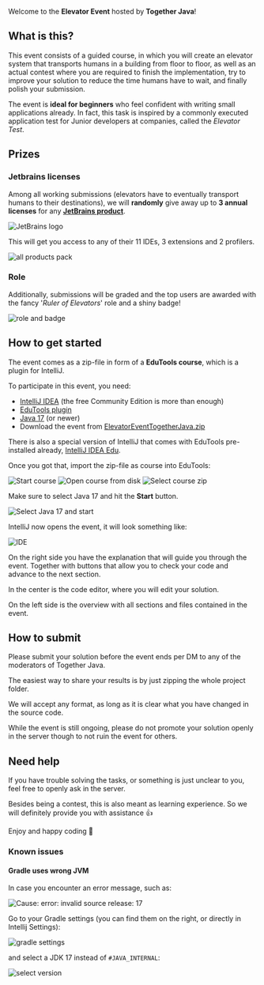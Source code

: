 Welcome to the **Elevator Event** hosted by **Together Java**!

## What is this?

This event consists of a guided course, in which you will create an elevator system that
transports humans in a building from floor to floor, as well as an actual contest where you
are required to finish the implementation, try to improve your solution to reduce the time humans
have to wait, and finally polish your submission.

The event is **ideal for beginners** who feel confident with writing
small applications already. In fact, this task is inspired by a commonly executed application test for
Junior developers at companies, called the _Elevator Test_.

## Prizes

### Jetbrains licenses

Among all working submissions (elevators have to eventually transport humans to their destinations),
we will **randomly** give away up to **3 annual licenses** for any [**JetBrains product**](https://www.jetbrains.com/products/).

![JetBrains logo](https://i.imgur.com/h6jXoNY.png)

This will get you access to any of their 11 IDEs, 3 extensions and 2 profilers.

![all products pack](https://i.imgur.com/IL4dDs0.png)

### Role

Additionally, submissions will be graded and the top users are awarded with
the fancy '_Ruler of Elevators_' role and a shiny badge!

![role and badge](https://i.imgur.com/Uvg0WlA.png)

## How to get started

The event comes as a zip-file in form of a **EduTools course**,
which is a plugin for IntelliJ.

To participate in this event, you need:

* [IntelliJ IDEA](https://www.jetbrains.com/idea/download) (the free Community Edition is more than enough)
* [EduTools plugin](https://plugins.jetbrains.com/plugin/10081-edutools)
* [Java 17](https://adoptium.net/) (or newer)
* Download the event from [ElevatorEventTogetherJava.zip](https://github.com/Together-Java/ElevatorEvent/releases)

There is also a special version of IntelliJ that comes with EduTools
pre-installed already, [IntelliJ IDEA Edu](https://www.jetbrains.com/edu-products/download/#section=idea).

Once you got that, import the zip-file as course into EduTools:

![Start course](https://i.imgur.com/xc4BLJI.png)
![Open course from disk](https://i.imgur.com/uHurpw1.png)
![Select course zip](https://i.imgur.com/DoWwBl3.png)

Make sure to select Java 17 and hit the **Start** button. 

![Select Java 17 and start](https://i.imgur.com/yWM37Oo.png)

IntelliJ now opens the event, it will look something like:

![IDE](https://i.imgur.com/xJ906mT.png)

On the right side you have the explanation that will guide you through the event.
Together with buttons that allow you to check your code and advance to the next section.

In the center is the code editor, where you will edit your solution.

On the left side is the overview with all sections and files contained in the event.

## How to submit

Please submit your solution before the event ends per DM to any of the
moderators of Together Java.

The easiest way to share your results is by just zipping the whole project folder.

We will accept any format, as long as it is clear what you have changed in the source code.

While the event is still ongoing, please do not promote your solution openly in the server
though to not ruin the event for others.

## Need help

If you have trouble solving the tasks, or something is just unclear to you,
feel free to openly ask in the server.

Besides being a contest, this is also meant as learning experience.
So we will definitely provide you with assistance 👍

Enjoy and happy coding 🙌

### Known issues

#### Gradle uses wrong JVM

In case you encounter an error message, such as:

![Cause: error: invalid source release: 17](https://i.imgur.com/xrT39xi.png)

Go to your Gradle settings (you can find them on the right, or directly in Intellij Settings):

![gradle settings](https://i.imgur.com/7ECw8Jw.png)

and select a JDK 17 instead of `#JAVA_INTERNAL`:

![select version](https://i.imgur.com/h1FFXYn.png)
